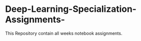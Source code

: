 # Deep-Learning-Specialization-Assignments-
This Repository contain all weeks notebook assignments.
